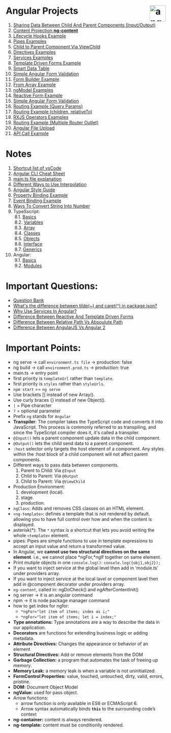 # Angular Projects <img align="right" src="https://angular.io/assets/images/logos/angular/angular.svg" alt="angular" width="50" height="50"/>

1. [Sharing Data Between Child And Parent Components (Input/Output)](https://stackblitz.com/edit/angular-ivy-wlzvkg)
2. [Content Projection **ng-content**](https://stackblitz.com/edit/angular-ivy-gy7waa)
3. [Lifecycle Hooks Example](https://stackblitz.com/edit/angular-ivy-nqrcwu?file=src%2Fapp%2Fchild%2Fchild.component.ts)
4. [Pipes Examples](https://stackblitz.com/edit/angular-ivy-kzczfk?file=src%2Fapp%2Fapp.component.html)
5. [Child to Parent Component Via ViewChild](https://stackblitz.com/edit/angular-ivy-xjtwoe?file=src%2Fapp%2Fapp.component.html)
6. [Directives Examples](https://stackblitz.com/edit/angular-ivy-x7xj4q?file=src%2Fapp%2Fapp.component.html)
7. [Services Examples](https://stackblitz.com/edit/angular-ivy-vzqzyi?file=src%2Fapp%2Fapp.component.html)
8. [Template Driven Forms Example](https://stackblitz.com/edit/angular-ivy-tmkokq?file=src%2Fapp%2Fapp.component.ts)
9. [Smart Data Table](https://stackblitz.com/edit/angular-ivy-fe5m4n?file=src%2Fapp%2Fapp.component.html)
10. [Simple Angular Form Validation](https://stackblitz.com/edit/angular-ivy-kspr5y?file=src%2Fapp%2Fapp.component.css)
11. [Form Builder Example](https://stackblitz.com/edit/angular-ivy-wb5ksk)
12. [From Array Example](https://stackblitz.com/edit/angular-ivy-jrwgdz)
13. [ngModel Examples](https://stackblitz.com/edit/angular-ivy-vkyefj)
14. [Reactive Form Example](https://stackblitz.com/edit/angular-ivy-q2h53j)
15. [Simple Angular Form Validation](https://stackblitz.com/edit/angular-ivy-kspr5y)
16. [Routing Example (Query Params)](https://stackblitz.com/edit/angular-ivy-eg9nnp?file=src%2Fapp%2Fapp.component.ts)
17. [Routing Example (children, relativeTo)](https://stackblitz.com/edit/angular-ivy-owdjem)
16. [RXJS Operators Examples](https://stackblitz.com/edit/angular-ivy-rrppjm?file=src%2Fapp%2Fapp.component.html)
17. [Routing Example (Multiple Router Outlet)](https://stackblitz.com/edit/angular-ivy-nu8bub)
18. [Angular File Upload](https://stackblitz.com/edit/angular-ivy-jjylxv)
19. [API Call Example](https://stackblitz.com/edit/angular-ivy-cq6yxs?file=src%2Fapp%2Fapp.component.ts)

# Notes

1. [Shortcut list of vsCode](https://github.com/Bhaveshajani177/Angular/blob/main/Shortcut%20keys%20of%20vscode/README.md)
2. [Angular CLI Cheat Sheet](https://github.com/Bhaveshajani177/Angular/blob/main/Angular%20CLI%20Cheat%20Sheet/README.md)
3. [main.ts file explanation](https://github.com/Bhaveshajani177/Angular/blob/main/Main.ts%20File/README.md)
4. [Different Ways to Use Interpolation](https://stackblitz.com/edit/angular-ivy-9omnsc?file=src%2Fapp%2Fapp.component.ts)
5. [Angular Style Guide](https://github.com/Bhaveshajani177/Angular/blob/main/Angular%20Style%20Guide/README.md)
6. [Property Binding Example](https://stackblitz.com/edit/angular-ivy-9omnsc?file=src%2Fapp%2Fapp.component.ts)
7. [Event Binding Example](https://stackblitz.com/edit/angular-ivy-9omnsc?file=src%2Fapp%2Fapp.component.ts)
8. [Ways To Convert String Into Number](https://github.com/Bhaveshajani177/Angular/blob/main/Ways%20To%20Convert%20String%20Into%20Number/script.js)<br />
9. TypeSscript:<br />
    &nbsp;8.1. [Basics](https://github.com/Bhaveshajani177/Angular/blob/main/TypeScript/README.md)<br />
    &nbsp;8.2. [Variables](https://github.com/Bhaveshajani177/Angular/blob/main/TypeScript%20Code%20Practice/Variables/variables.ts)<br />
    &nbsp;8.3. [Array](https://github.com/Bhaveshajani177/Angular/blob/main/TypeScript%20Code%20Practice/Array/array.ts)<br />
    &nbsp;8.4. [Classes](https://github.com/Bhaveshajani177/Angular/blob/main/TypeScript%20Code%20Practice/Classes/BankAccount.ts)<br />
    &nbsp;8.5. [Objects](https://github.com/Bhaveshajani177/Angular/tree/main/TypeScript%20Code%20Practice/Objects)<br />
    &nbsp;8.6. [Interface](https://github.com/Bhaveshajani177/Angular/tree/main/TypeScript%20Code%20Practice/Interface)<br />
    &nbsp;8.7. [Generics](https://github.com/Bhaveshajani177/Angular/blob/main/TypeScript%20Code%20Practice/Generics/Queue.ts)<br />
10. Angular:<br />
    &nbsp;9.1. [Basics](https://github.com/Bhaveshajani177/Angular/blob/main/Angular/README.md)<br />
    &nbsp;9.2. [Modules](https://github.com/Bhaveshajani177/Angular/tree/main/Angular/Modules)
    
# Important Questions:

- [Question Bank](https://github.com/Bhaveshajani177/Angular/tree/main/Angular%20Questions#readme)
- [What's the difference between tilde(~) and caret(^) in package.json?](https://github.com/Bhaveshajani177/Angular/blob/main/Angular/Difference%20between%20tilde(~)%20and%20caret(%5E)%20in%20package.json/README.md)
- [Why Use Services In Angular?](https://github.com/Bhaveshajani177/Angular/blob/main/Angular/Why%20Use%20Services%20In%20Angular/README.md)
- [Difference Between Reactive And Template Driven Forms](https://github.com/Bhaveshajani177/Angular/blob/main/Angular/Difference%20Between%20Reactive%20And%20Template%20Driven%20Forms/README.md)
- [Difference Between Relative Path Vs Absoulute Path](https://github.com/Bhaveshajani177/Angular/blob/main/Angular/Difference%20Between%20Relative%20Path%20Vs%20Absoulute%20Path/README.md)
- [Difference Between AngularJS Vs Angular 2](https://github.com/Bhaveshajani177/Angular/blob/main/Angular/Difference%20Between%20AngularJS%20Vs%20Angular%202/README.md)

# Important Points:
- ng serve -> call ```environment.ts file``` -> production: false
- ng build	-> call ```environment.prod.ts``` -> production: true
- main.ts -> entry point
- first priority is ```templateUrl``` rather than ```template```.
- first priority is ```styles``` rather than ```styleUrls```.
- ```npm start``` == ```ng serve```
- Use brackets [] instead of new Array().
- Use curly braces {} instead of new Object().
- ```|``` = Pipe character
- ```?``` = optional parameter
- Prefix ```ng``` stands for ```Angular```
- **Transpiler**: The compiler takes the TypeScript code and converts it into JavaScript. This process is commonly referred to as transpiling, and since the TypeScript compiler does it, it's called a transpiler.
- ```@Input()``` lets a parent component update data in the child component.
- ```@Output()``` lets the child send data to a parent component.
- ```:host``` selector only targets the host element of a component. Any styles within the :host block of a child component will not affect parent components.
- Different ways to pass data between components.
    1. Parent to Child: Via ```@Input```
    2. Child to Parent: Via ```@Output```
    3. Child to Parent: Via ```@ViewChild```
- Production Environment:
    1. development (local).
    2. stage.
    3. production. 
- ```ngClass```: Adds and removes CSS classes on an HTML element.
- ```<ng-template>```: defines a template that is not rendered by default. allowing you to have full control over how and when the content is displayed.
- asterisk(*): The ```*``` syntax is a shortcut that lets you avoid writing the whole ```<template>``` element.
- pipes: Pipes are simple functions to use in template expressions to accept an input value and return a transformed value.
- In Angular, we **cannot use two structural directives on the same element**. i.e., we cannot place *ngFor,*ngIf together on same element.
- Print mutiple objects in one ```console.log()```: ```console.log({obj1,obj2});```
- If you want to inject service at the global level then add in 'module.ts' under providers array.
- If you want to inject service at the local lavel or component lavel then add in @component decorator under providers array.
- ```ng-content```, called in: ngDoCheck() and ngAfterContentInit()
- ng server ->  it is an angular command
- npm -> it is node package manager command
- how to get index for ngfor:
    - ```*ngFor="let item of items; index as i;"```
    - ```*ngFor="let item of items; let i = index;"```
- **Type annotations:** Type annotations are a way to describe the data in our application.
- **Decorators** are functions for extending business logic or adding metadata.
- **Attribute Directives:** Changes the appearance or behavior of an element
- **Structural Directives:** Add or remove elements from the DOM
- **Garbage Collection:** a program that automates the task of freeing up memory.
- **Memory Leak:** a memory leak is when a variable is not uninitialized.
- **FormControl Properties:** value, touched, untouched, dirty, valid, errors, pristine.
- **DOM:** Document Object Model
- **ngValue:** used for pass object.
- Arrow functions:
    - arrow function is only available in ES6 or ECMAScript 6.
    - Arrow syntax automatically binds **```this```** to the surrounding code’s context
- **ng-container:** content is always rendered.
- **ng-template:** content must be conditionlly rendered.
